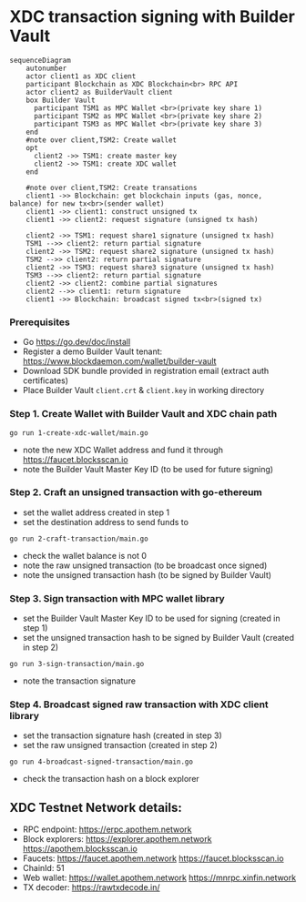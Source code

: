 
# XDC transaction signing with Builder Vault

```mermaid
sequenceDiagram
    autonumber
    actor client1 as XDC client
    participant Blockchain as XDC Blockchain<br> RPC API
    actor client2 as BuilderVault client
    box Builder Vault
      participant TSM1 as MPC Wallet <br>(private key share 1)
      participant TSM2 as MPC Wallet <br>(private key share 2)
      participant TSM3 as MPC Wallet <br>(private key share 3)
    end
    #note over client,TSM2: Create wallet
    opt
      client2 ->> TSM1: create master key
      client2 ->> TSM1: create XDC wallet 
    end

    #note over client,TSM2: Create transations
    client1 ->> Blockchain: get blockchain inputs (gas, nonce, balance) for new tx<br>(sender wallet)
    client1 ->> client1: construct unsigned tx
    client1 ->> client2: request signature (unsigned tx hash)

    client2 ->> TSM1: request share1 signature (unsigned tx hash)
    TSM1 -->> client2: return partial signature
    client2 ->> TSM2: request share2 signature (unsigned tx hash)
    TSM2 -->> client2: return partial signature
    client2 ->> TSM3: request share3 signature (unsigned tx hash)
    TSM3 -->> client2: return partial signature
    client2 ->> client2: combine partial signatures
    client2 -->> client1: return signature
    client1 ->> Blockchain: broadcast signed tx<br>(signed tx)
```

### Prerequisites
  - Go https://go.dev/doc/install
  - Register a demo Builder Vault tenant: https://www.blockdaemon.com/wallet/builder-vault
  - Download SDK bundle provided in registration email (extract auth certificates)
  - Place Builder Vault `client.crt` & `client.key` in working directory

### Step 1. Create Wallet with Builder Vault and XDC chain path
```shell
go run 1-create-xdc-wallet/main.go
```
  - note the new XDC Wallet address and fund it through https://faucet.blocksscan.io
  - note the Builder Vault Master Key ID (to be used for future signing)


### Step 2. Craft an unsigned transaction with go-ethereum
  - set the wallet address created in step 1
  - set the destination address to send funds to
```shell
go run 2-craft-transaction/main.go
```
  - check the wallet balance is not 0
  - note the raw unsigned transaction (to be broadcast once signed)
  - note the unsigned transaction hash (to be signed by Builder Vault)


### Step 3. Sign transaction with MPC wallet library
  - set the Builder Vault Master Key ID to be used for signing (created in step 1)
  - set the unsigned transaction hash to be signed by Builder Vault (created in step 2)
```shell
go run 3-sign-transaction/main.go
```
  - note the transaction signature


### Step 4. Broadcast signed raw transaction with XDC client library
  - set the transaction signature hash (created in step 3)
  - set the raw unsigned transaction (created in step 2)
```shell
go run 4-broadcast-signed-transaction/main.go
```
  - check the transaction hash on a block explorer


## XDC Testnet Network details:
  - RPC endpoint: https://erpc.apothem.network
  - Block explorers: https://explorer.apothem.network https://apothem.blocksscan.io
  - Faucets: https://faucet.apothem.network https://faucet.blocksscan.io
  - ChainId: 51
  - Web wallet: https://wallet.apothem.network https://mnrpc.xinfin.network
  - TX decoder: https://rawtxdecode.in/

